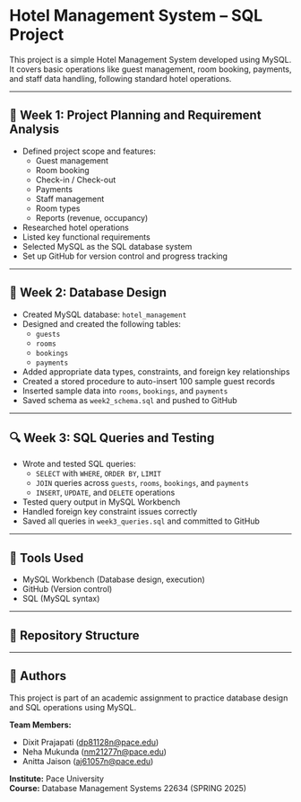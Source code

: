 # Hotel Management System – SQL Project

This project is a simple Hotel Management System developed using MySQL. It covers basic operations like guest management, room booking, payments, and staff data handling, following standard hotel operations.

---

## 📅 Week 1: Project Planning and Requirement Analysis

- Defined project scope and features:
  - Guest management
  - Room booking
  - Check-in / Check-out
  - Payments
  - Staff management
  - Room types
  - Reports (revenue, occupancy)
- Researched hotel operations
- Listed key functional requirements
- Selected MySQL as the SQL database system
- Set up GitHub for version control and progress tracking

---

## 🧱 Week 2: Database Design

- Created MySQL database: `hotel_management`
- Designed and created the following tables:
  - `guests`
  - `rooms`
  - `bookings`
  - `payments`
- Added appropriate data types, constraints, and foreign key relationships
- Created a stored procedure to auto-insert 100 sample guest records
- Inserted sample data into `rooms`, `bookings`, and `payments`
- Saved schema as `week2_schema.sql` and pushed to GitHub

---

## 🔍 Week 3: SQL Queries and Testing

- Wrote and tested SQL queries:
  - `SELECT` with `WHERE`, `ORDER BY`, `LIMIT`
  - `JOIN` queries across `guests`, `rooms`, `bookings`, and `payments`
  - `INSERT`, `UPDATE`, and `DELETE` operations
- Tested query output in MySQL Workbench
- Handled foreign key constraint issues correctly
- Saved all queries in `week3_queries.sql` and committed to GitHub

---

## 🔧 Tools Used

- MySQL Workbench (Database design, execution)
- GitHub (Version control)
- SQL (MySQL syntax)

---

## 📂 Repository Structure



---

## 📝 Authors

This project is part of an academic assignment to practice database design and SQL operations using MySQL.

**Team Members:**
- Dixit Prajapati (dp81128n@pace.edu)
- Neha Mukunda (nm21277n@pace.edu)
- Anitta Jaison (aj61057n@pace.edu)

**Institute:** Pace University  
**Course:** Database Management Systems 22634 (SPRING 2025)

